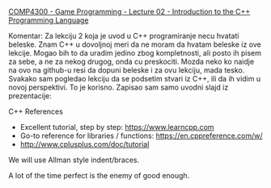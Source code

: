 
[COMP4300 - Game Programming - Lecture 02 - Introduction to the C++ Programming Language](https://youtu.be/gSubXB3HUgc?si=Y0Y6rYBNXNHpneqm)

Komentar: Za lekciju 2 koja je uvod u C++ programiranje necu hvatati beleske. Znam C++ u dovoljnoj meri da ne moram da hvatam beleske iz ove lekcije. Mogao bih to da uradim jedino zbog kompletnosti, ali posto ih pisem za sebe, a ne za nekog drugog, onda cu preskociti. Mozda neko ko naidje na ovo na github-u resi da dopuni beleske i za ovu lekciju, mada tesko.
Svakako sam pogledao lekciju da se podsetim stvari iz C++, ili da ih vidim u novoj perspektivi. To je korisno.
Zapisao sam samo uvodni slajd iz prezentacije:

C++ References
* Excellent tutorial, step by step: https://www.learncpp.com 
* Go-to reference for libraries / functions: https://en.cppreference.com/w/
* http://www.cplusplus.com/doc/tutorial

We will use Allman style indent/braces.

A lot of the time perfect is the enemy of good enough.
